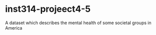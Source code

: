 # inst314-projeect4-5
A dataset which describes the mental health of some societal groups in America
